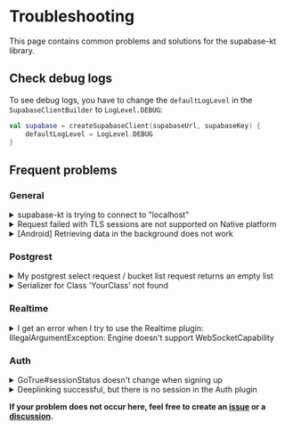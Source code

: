 # Troubleshooting

This page contains common problems and solutions for the supabase-kt library.

## Check debug logs

To see debug logs, you have to change the `defaultLogLevel` in the `SupabaseClientBuilder` to `LogLevel.DEBUG`:
```kotlin
val supabase = createSupabaseClient(supabaseUrl, supabaseKey) {
    defaultLogLevel = LogLevel.DEBUG
}
```
    

## Frequent problems

### General

<details><summary>supabase-kt is trying to connect to "localhost"</summary>

If you are on android, make sure you add the following intent:
```xml
<uses-permission android:name="android.permission.INTERNET" />
```

Also check if you are using the correct url. If you are using the Supabase hosted version, use `https://<project-id>.supabase.co` as the url. If you are using your own Supabase instance, use the url of your instance.

</details>

<details><summary>Request failed with TLS sessions are not supported on Native platform</summary>

Assuming you are on the iOS target, try to use the [Darwin](https://ktor.io/docs/http-client-engines.html#darwin) Ktor client engine.

</details>

<details><summary>[Android] Retrieving data in the background does not work</summary>

By default, if the App changes into background, the Auth plugin clears the session from memory as auto-refresh is also disabled. To disable this behavior, change the `enableLifecycleCallbacks` property in the Auth config to `false`.

Note that this will generally disable the automatic session refresh and session loading, so you have to handle this yourself.

[Here is the default implementation](https://github.com/supabase-community/supabase-kt/blob/2ac384478e714624bce1af9f26e019dd2f43a118/GoTrue/src/androidMain/kotlin/io/github/jan/supabase/gotrue/setupPlatform.kt#L29)

</details>

### Postgrest

<details><summary>My postgrest select request / bucket list request returns an empty list</summary>

Make sure you are using the correct table name. Also, if you have RLS enabled, make sure your user has access to the table.

</details>

<details><summary>Serializer for Class 'YourClass' not found</summary>

If you are trying to use a custom class as a parameter in a postgrest request, you have to register a serializer for that class. You can do this by adding the following line to your code:

```kotlin
@Serializable
data class YourClass(
    val id: String,
    val name: String
)
```

</details>

### Realtime

<details><summary>I get an error when I try to use the Realtime plugin: IllegalArgumentException: Engine doesn't support WebSocketCapability</summary>

Not all Ktor client [engines](https://ktor.io/docs/http-client-engines.html#limitations) support Websockets. If you are using Android, you can use OkHttp or CIO instead.

[![engines](https://user-images.githubusercontent.com/26686035/228956561-195ea7ef-a442-4e74-93c7-6aac46c0ef1c.png)](https://ktor.io/docs/http-client-engines.html#limitations)

</details>

### Auth

<details><summary>GoTrue#sessionStatus doesn't change when signing up</summary>

If you don't have auto confirm enabled, your user has to confirm their email/phone number before they can sign in. Once they confirm, the session status will change.
On Android and iOS, you can use deeplinking to automatically sign-in when the user clicks on the confirmation link.

</details>

<details><summary>Deeplinking successful, but there is no session in the Auth plugin</summary>

Make sure you call the `handleDeeplinks` method in your activity/fragment. This method will check if the deeplink is valid and if so, it will initialize a session.
Also make sure you specified the right **schema** and **host** in the Auth plugin.
If that doesn't help, enable logging and check for errors.

</details>

**If your problem does not occur here, feel free to create an [issue](https://github.com/supabase-community/supabase-kt/issues/new/choose) or a [discussion](https://github.com/supabase-community/supabase-kt/discussions/new/choose).**